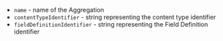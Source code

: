 - `name` - name of the Aggregation
- `contentTypeIdentifier` - string representing the content type identifier
- `fieldDefinitionIdentifier` - string representing the Field Definition identifier